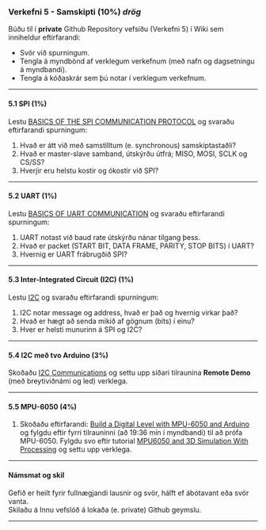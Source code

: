 ### Verkefni 5 - Samskipti (10%) _drög_


Búðu til í **private** Github Repository vefsíðu (Verkefni 5) í Wiki sem inniheldur eftirfarandi:

- Svör við spurningum.
- Tengla á myndbönd af verklegum verkefnum (með nafn og dagsetningu á myndbandi).
- Tengla á kóðaskrár sem þú notar í verklegum verkefnum.

---

#### 5.1 SPI (1%)
Lestu [BASICS OF THE SPI COMMUNICATION PROTOCOL](https://www.circuitbasics.com/basics-of-the-spi-communication-protocol) og svaraðu eftirfarandi spurningum:
   
   1. Hvað er átt við með samstilltum (e. synchronous) samskiptastaðli?
   1. Hvað er master-slave samband, útskýrðu útfrá; MISO, MOSI, SCLK og CS/SS? 
   1. Hverjir eru helstu kostir og ókostir við SPI?
   
---

#### 5.2 UART (1%)
Lestu [BASICS OF UART COMMUNICATION](https://www.circuitbasics.com/basics-uart-communication/) og svaraðu eftirfarandi spurningum:
 
   1. UART notast við baud rate útskýrðu nánar tilgang þess.
   1. Hvað er packet (START BIT, DATA FRAME, PARITY, STOP BITS) í UART?
   1. Hvernig er UART frábrugðið SPI? 
 
---

#### 5.3 Inter-Integrated Circuit (I2C) (1%)
Lestu [I2C](https://www.circuitbasics.com/basics-of-the-i2c-communication-protocol/) og svaraðu eftirfarandi spurningum:

   1. I2C notar message og address, hvað er það og hvernig virkar það?
   1. Hvað er hægt að senda mikið af gögnum (bits) í einu?
   1. Hver er helsti munurinn á SPI og I2C? 

---

#### 5.4 I2C með tvo Arduino (3%)
Skoðaðu [I2C Communications](https://dronebotworkshop.com/i2c-arduino-arduino/) og settu upp síðari tilraunina **Remote Demo** (með breytiviðnámi og led) verklega.<br>
        
---

#### 5.5 MPU-6050 (4%)
1. Skoðaðu eftirfarandi: [Build a Digital Level with MPU-6050 and Arduino](https://dronebotworkshop.com/mpu-6050-level/) og fylgdu eftir fyrri tilrauninni (að 19:36 mín í myndbandi) til að prófa MPU-6050. Fylgdu svo eftir tutorial [MPU6050 and 3D Simulation With Processing](https://www.instructables.com/id/Arduino-MPU6050-GY521-6-Axis-Accelerometer-Gyro-3D/) og settu upp verklega.

---

#### Námsmat og skil
Gefið er heilt fyrir fullnægjandi lausnir og svör, hálft ef ábótavant eða svör vanta. <br>
Skilaðu á Innu vefslóð á lokaða (e. private) Github geymslu.

---

<!--

#### 5.1 UART
Kynntu þér UART [BASICS OF UART COMMUNICATION](https://www.circuitbasics.com/basics-uart-communication/) og [UART](https://www.allaboutcircuits.com/technical-articles/back-to-basics-the-universal-asynchronous-receiver-transmitter-uart/). Fylgdu eftirfarandi tutorial: [HOW TO SET UP UART COMMUNICATION ON THE ARDUINO](https://www.circuitbasics.com/how-to-set-up-uart-communication-for-arduino/) og settu upp á Breadboard.
   

#### 5.2 Serial Peripheral Interface (SPI)
1. Fylgdu eftirfarandi tutorial: [Communication between two Arduino Boards](https://circuitdigest.com/microcontroller-projects/arduino-spi-communication-tutorial) og settu upp á Breadboard. Sjá einnig [How do you use SPI on an Arduino?](https://arduino.stackexchange.com/questions/16348/how-do-you-use-spi-on-an-arduino)


**SPI:**

- [BASICS OF THE SPI COMMUNICATION PROTOCOL](https://www.circuitbasics.com/basics-of-the-spi-communication-protocol)
- [SPI](https://www.allaboutcircuits.com/technical-articles/spi-serial-peripheral-interface/)
- [Arduino og SPI](https://learn.sparkfun.com/tutorials/serial-peripheral-interface-spi/all) 
- [SPI safnið fyrir Arduino](https://www.arduino.cc/en/reference/SPI)

-->
